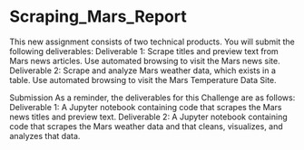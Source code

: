 # Scraping_Mars_Report
This new assignment consists of two technical products. You will submit the following deliverables:
Deliverable 1: Scrape titles and preview text from Mars news articles. Use automated browsing to visit the Mars news site.
Deliverable 2: Scrape and analyze Mars weather data, which exists in a table. Use automated browsing to visit the Mars Temperature Data Site.

Submission
As a reminder, the deliverables for this Challenge are as follows:
Deliverable 1: A Jupyter notebook containing code that scrapes the Mars news titles and preview text.
Deliverable 2: A Jupyter notebook containing code that scrapes the Mars weather data and that cleans, visualizes, and analyzes that data.


